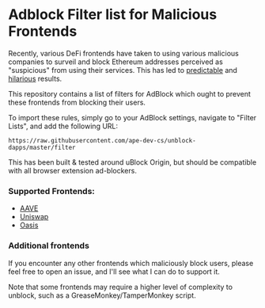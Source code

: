 # Adblock Filter list for Malicious Frontends

Recently, various DeFi frontends have taken to using various malicious companies to surveil and block Ethereum addresses perceived as "suspicious" from using their services. This has led to [predictable](https://twitter.com/justinsuntron/status/1558397647165091840) and [hilarious](https://twitter.com/DrSoldmanGachs/status/1558377643917312000) results.

This repository contains a list of filters for AdBlock which ought to prevent these frontends from blocking their users.

To import these rules, simply go to your AdBlock settings, navigate to "Filter Lists", and add the following URL:

`https://raw.githubusercontent.com/ape-dev-cs/unblock-dapps/master/filter`

This has been built & tested around uBlock Origin, but should be compatible with all browser extension ad-blockers.

### Supported Frontends:
- [AAVE](https://aave.com)
- [Uniswap](https://uniswap.org)
- [Oasis](https://oasis.app)


### Additional frontends

If you encounter any other frontends which maliciously block users, please feel free to open an issue, and I'll see what I can do to support it.

Note that some frontends may require a higher level of complexity to unblock, such as a GreaseMonkey/TamperMonkey script.